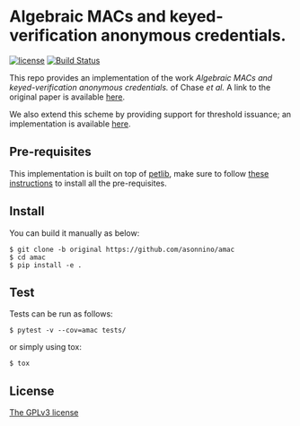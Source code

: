 # Algebraic MACs and keyed-verification anonymous credentials.
[![license](https://img.shields.io/badge/license-GPL3-brightgreen.svg)](https://github.com/asonnino/amac/blob/master/LICENSE)
[![Build Status](https://travis-ci.org/asonnino/amac.svg?branch=master)](https://travis-ci.org/asonnino/amac)

This repo provides an implementation of the work *Algebraic MACs and keyed-verification anonymous credentials.* of Chase *et al.* A link to the original paper is available [here](http://www0.cs.ucl.ac.uk/staff/S.Meiklejohn/files/ccs14.pdf).

We also extend this scheme by providing support for threshold issuance; an implementation is available [here](https://github.com/asonnino/threshold-amac).


## Pre-requisites
This implementation is built on top of [petlib](https://github.com/gdanezis/petlib), make sure to follow [these instructions](https://github.com/gdanezis/petlib#pre-requisites) to install all the pre-requisites.


## Install
You can build it manually as below:
```
$ git clone -b original https://github.com/asonnino/amac
$ cd amac
$ pip install -e .
```


## Test
Tests can be run as follows:
```
$ pytest -v --cov=amac tests/
```
or simply using tox:
```
$ tox
```

## License
[The GPLv3 license](https://www.gnu.org/licenses/gpl-3.0.en.html)
